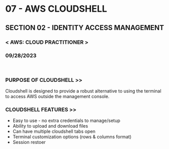 # 07 - AWS CLOUDSHELL

## SECTION 02 - IDENTITY ACCESS MANAGEMENT <br>

### < AWS: CLOUD PRACTITIONER > <br>

### 09/28/2023 <br>

<br>

### PURPOSE OF CLOUDSHELL >>

Cloudshell is designed to provide a robust alternative to using the terminal to access AWS outside the management console.
<br>

### CLOUDSHELL FEATURES >>

- Easy to use - no extra credentials to manage/setup
- Ability to upload and download files
- Can have multiple cloudshell tabs open
- Terminal customization options (rows & columns format)
- Session restoer
  <br>
